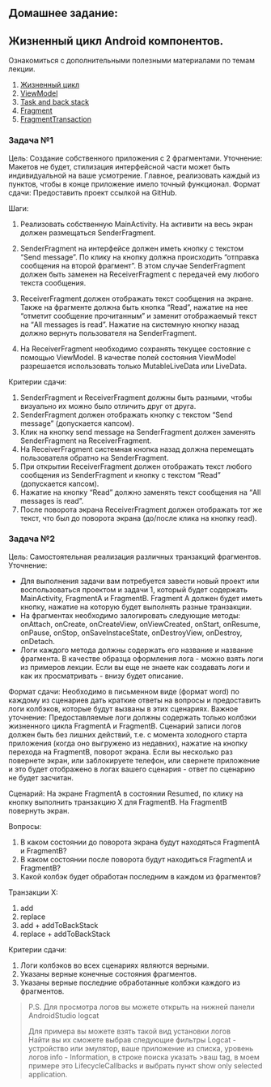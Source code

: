 ## Домашнее задание:
## Жизненный цикл Android компонентов.

Ознакомиться с дополнительными полезными материалами по темам лекции.
1.	[Жизненный цикл](https://swiftbook.ru/post/tutorials/android-lifecycle/)
2.	[ViewModel](https://habr.com/ru/post/334942/)
3.	[Task and back stack](https://www.youtube.com/watch?v=GN-MltHRpi4)
4.	[Fragment](https://metanit.com/java/android/8.1.php)
5.	[FragmentTransaction](https://startandroid.ru/ru/uroki/vse-uroki-spiskom/175-urok-105-android-3-fragments-dinamicheskaja-rabota.html)

### Задача №1
Цель:
Создание собственного приложения с 2 фрагментами.
Уточнение:
Макетов не будет, стилизация интерфейсной части может быть индивидуальной на ваше усмотрение. Главное, реализовать каждый из пунктов, чтобы в конце приложение имело точный функционал.
Формат сдачи:
Предоставить проект ссылкой на GitHub.

Шаги:
1)	Реализовать собственную MainActivity. На активити на весь экран должен размещаться SenderFragment.

2)	SenderFragment на интерфейсе должен иметь кнопку c текстом “Send message”. По клику на кнопку должна происходить “отправка сообщения на второй фрагмент”. В этом случае SenderFragment должен быть заменен на ReceiverFragment с передачей ему любого текста сообщения.

3)	ReceiverFragment должен отображать текст сообщения на экране. Также на фрагменте должна быть кнопка “Read”, нажатие на нее “отметит сообщение прочитанным” и заменит отображаемый текст на “All messages is read”. Нажатие на системную кнопку назад должно вернуть пользователя на SenderFragment.

4)	На ReceiverFragment необходимо сохранять текущее состояние с помощью ViewModel. В качестве полей состояния ViewModel разрешается использовать только MutableLiveData или LiveData.


Критерии сдачи:
1)	SenderFragment и ReceiverFragment должны быть разными, чтобы визуально их можно было отличить друг от друга.
2)	SenderFragment должен отображать кнопку с текстом “Send message” (допускается капсом).
3)	Клик на кнопку send message на SenderFragment должен заменять SenderFragment на ReceiverFragment.
4)	На ReceiverFragment системная кнопка назад должна перемещать пользователя обратно на SenderFragment.
5)	При открытии ReceiverFragment должен отображать текст любого сообщения из SenderFragment и кнопку с текстом “Read” (допускается капсом).
6)	Нажатие на кнопку “Read” должно заменять текст сообщения на “All messages is read”.
7)	После поворота экрана ReceiverFragment должен отображать тот же текст, что был до поворота экрана (до/после клика на кнопку read).


### Задача №2
Цель:	Самостоятельная реализация различных транзакций фрагментов.
Уточнение:

* Для выполнения задачи вам потребуется завести новый проект или воспользоваться проектом и задачи 1, который будет содержать MainActivity, FragmentA и FragmentB. Fragment A должен будет иметь кнопку, нажатие на которую будет выполнять разные транзакции.
* На фрагментах необходимо залогировать следующие методы: onAttach, onCreate, onCreateView, onViewCreated, onStart, onResume, onPause, onStop, onSaveInstaceState, onDestroyView, onDestroy, onDetach.
* Логи каждого метода должны содержать его название и название фрагмента. В качестве образца оформления лога - можно взять логи из примеров лекции. Если вы еще не знаете как создавать логи и как их просматривать - внизу будет описание.

Формат сдачи:
Необходимо в письменном виде (формат word) по каждому из сценариев дать краткие ответы на вопросы и предоставить логи колбэков, которые будут вызваны в этих сценариях.
Важное уточнение:
Предоставляемые логи должны содержать только колбэки жизненного цикла FragmentA и FragmentB. Сценарий записи логов должен быть без лишних действий, т.е. с момента холодного старта приложения (когда оно выгружено из недавних), нажатие на кнопку перехода на FragmentB, поворот экрана. Если вы несколько раз повернете экран, или заблокируете телефон, или свернете приложение и это будет отображено в логах вашего сценария - ответ по сценарию не будет засчитан.
	
Сценарий:
На экране FragmentA в состоянии Resumed, по клику на кнопку выполнить транзакцию X для FragmentB. На FragmentB повернуть экран.

Вопросы:
1)	В каком состоянии до поворота экрана будут находяться FragmentA и FragmentB?
2)	В каком состоянии после поворота будут находиться FragmentA и FragmentB?
3)	Какой колбэк будет обработан последним в каждом из фрагментов?

Транзакции X:
1)	add
2)	replace
3)	add + addToBackStack
4)	replace + addToBackStack

Критерии сдачи:
1)	Логи колбэков во всех сценариях являются верными.
2)	Указаны верные конечные состояния фрагментов.
3)	Указаны верные последние обработанные колбэки каждого из фрагментов.

> P.S.
>Для просмотра логов вы можете открыть на нижней панели AndroidStudio logcat
>
>Для примера вы можете взять такой вид установки логов  
>Найти вы их сможете выбрав следующие фильтры Logcat - устройство или эмулятор, ваше приложение из списка, уровень логов info - Information, в строке поиска указать >ваш tag, в моем примере это LifecycleCallbacks и выбрать пункт show only selected application.
  
